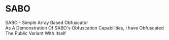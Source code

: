 # SABO
SABO - Simple Array Based Obfuscator <br>
As A Demonstration Of SABO's Obfuscation Capabilities, I have Obfuscated The Public Variant With Itself
